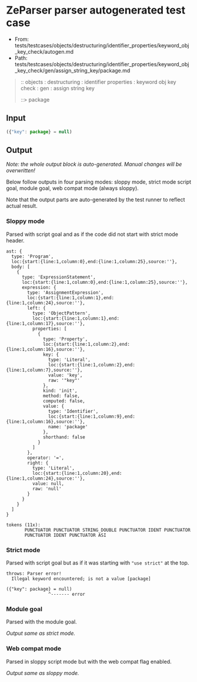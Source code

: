 # ZeParser parser autogenerated test case

- From: tests/testcases/objects/destructuring/identifier_properties/keyword_obj_key_check/autogen.md
- Path: tests/testcases/objects/destructuring/identifier_properties/keyword_obj_key_check/gen/assign_string_key/package.md

> :: objects : destructuring : identifier properties : keyword obj key check : gen : assign string key
>
> ::> package

## Input


`````js
({"key": package} = null)
`````

## Output

_Note: the whole output block is auto-generated. Manual changes will be overwritten!_

Below follow outputs in four parsing modes: sloppy mode, strict mode script goal, module goal, web compat mode (always sloppy).

Note that the output parts are auto-generated by the test runner to reflect actual result.

### Sloppy mode

Parsed with script goal and as if the code did not start with strict mode header.

`````
ast: {
  type: 'Program',
  loc:{start:{line:1,column:0},end:{line:1,column:25},source:''},
  body: [
    {
      type: 'ExpressionStatement',
      loc:{start:{line:1,column:0},end:{line:1,column:25},source:''},
      expression: {
        type: 'AssignmentExpression',
        loc:{start:{line:1,column:1},end:{line:1,column:24},source:''},
        left: {
          type: 'ObjectPattern',
          loc:{start:{line:1,column:1},end:{line:1,column:17},source:''},
          properties: [
            {
              type: 'Property',
              loc:{start:{line:1,column:2},end:{line:1,column:16},source:''},
              key: {
                type: 'Literal',
                loc:{start:{line:1,column:2},end:{line:1,column:7},source:''},
                value: 'key',
                raw: '"key"'
              },
              kind: 'init',
              method: false,
              computed: false,
              value: {
                type: 'Identifier',
                loc:{start:{line:1,column:9},end:{line:1,column:16},source:''},
                name: 'package'
              },
              shorthand: false
            }
          ]
        },
        operator: '=',
        right: {
          type: 'Literal',
          loc:{start:{line:1,column:20},end:{line:1,column:24},source:''},
          value: null,
          raw: 'null'
        }
      }
    }
  ]
}

tokens (11x):
       PUNCTUATOR PUNCTUATOR STRING_DOUBLE PUNCTUATOR IDENT PUNCTUATOR
       PUNCTUATOR IDENT PUNCTUATOR ASI
`````

### Strict mode

Parsed with script goal but as if it was starting with `"use strict"` at the top.

`````
throws: Parser error!
  Illegal keyword encountered; is not a value [package]

({"key": package} = null)
                ^------- error
`````


### Module goal

Parsed with the module goal.

_Output same as strict mode._

### Web compat mode

Parsed in sloppy script mode but with the web compat flag enabled.

_Output same as sloppy mode._
